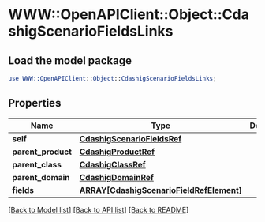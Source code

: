# WWW::OpenAPIClient::Object::CdashigScenarioFieldsLinks

## Load the model package
```perl
use WWW::OpenAPIClient::Object::CdashigScenarioFieldsLinks;
```

## Properties
Name | Type | Description | Notes
------------ | ------------- | ------------- | -------------
**self** | [**CdashigScenarioFieldsRef**](CdashigScenarioFieldsRef.md) |  | [optional] 
**parent_product** | [**CdashigProductRef**](CdashigProductRef.md) |  | [optional] 
**parent_class** | [**CdashigClassRef**](CdashigClassRef.md) |  | [optional] 
**parent_domain** | [**CdashigDomainRef**](CdashigDomainRef.md) |  | [optional] 
**fields** | [**ARRAY[CdashigScenarioFieldRefElement]**](CdashigScenarioFieldRefElement.md) |  | [optional] 

[[Back to Model list]](../README.md#documentation-for-models) [[Back to API list]](../README.md#documentation-for-api-endpoints) [[Back to README]](../README.md)


